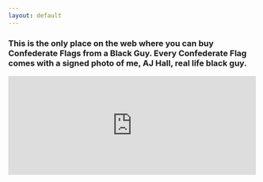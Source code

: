 ```yaml
---
layout: default
---
```



### This is the only place on the web where you can buy Confederate Flags from a Black Guy. Every Confederate Flag comes with a signed photo of me, AJ Hall, real life black guy.

<iframe width="500" height="200" src="https://www.youtube.com/embed/Is7SeH-gkHM" frameborder="0" allowfullscreen></iframe>
